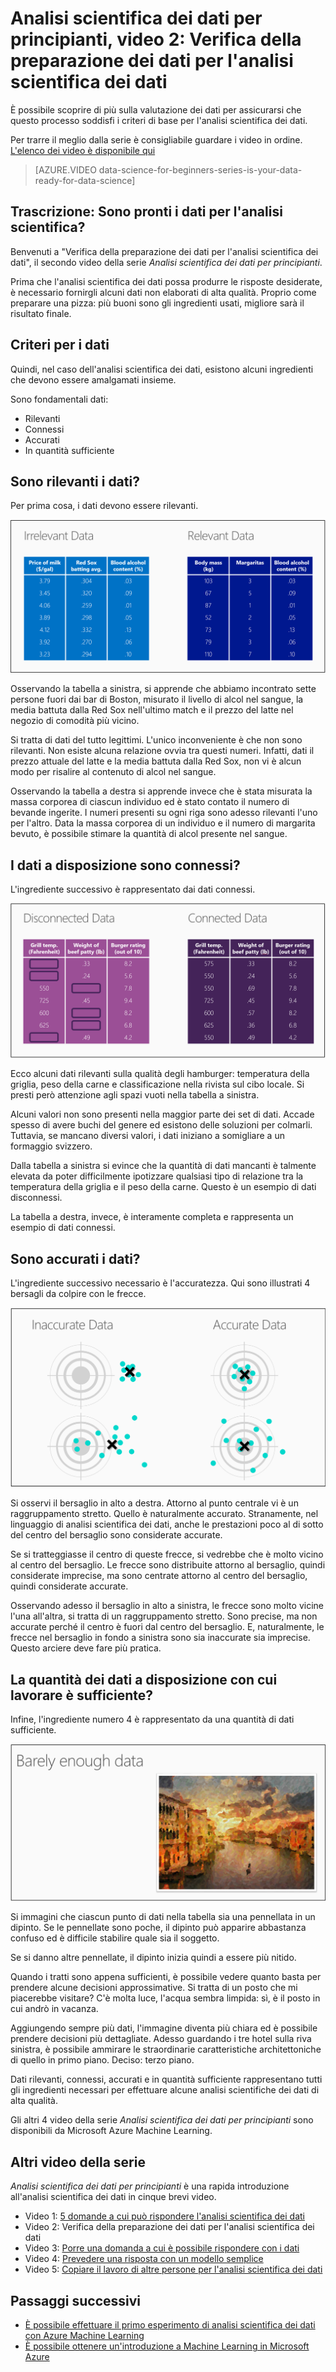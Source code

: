 <properties
   pageTitle="Sono pronti i dati per l'analisi scientifica? Valutazione dei dati | Microsoft Azure"
   description="I 4 criteri per rendere pronti i dati per l'analisi scientifica. Nel video 2 Analisi scientifica dei dati per principianti vengono illustrati esempi concreti per la valutazione dei dati di base."
   keywords="valutazione dei dati, dati rilevanti, valutare i dati, preparare i dati, criteri dei dati, dati pronti"
   services="machine-learning"
   documentationCenter="na"
   authors="brohrer-ms"
   manager="paulettm"
   editor="cjgronlund"/>

<tags
   ms.service="machine-learning"
   ms.devlang="na"
   ms.topic="article"
   ms.tgt_pltfrm="na"
   ms.workload="na"
   ms.date="06/27/2016"
   ms.author="cgronlun;brohrer;garye"/>


# Analisi scientifica dei dati per principianti, video 2: Verifica della preparazione dei dati per l'analisi scientifica dei dati

È possibile scoprire di più sulla valutazione dei dati per assicurarsi che questo processo soddisfi i criteri di base per l'analisi scientifica dei dati.

Per trarre il meglio dalla serie è consigliabile guardare i video in ordine. [L'elenco dei video è disponibile qui](#other-videos-in-this-series)

> [AZURE.VIDEO data-science-for-beginners-series-is-your-data-ready-for-data-science]

## Trascrizione: Sono pronti i dati per l'analisi scientifica?

Benvenuti a "Verifica della preparazione dei dati per l'analisi scientifica dei dati", il secondo video della serie *Analisi scientifica dei dati per principianti*.

Prima che l'analisi scientifica dei dati possa produrre le risposte desiderate, è necessario fornirgli alcuni dati non elaborati di alta qualità. Proprio come preparare una pizza: più buoni sono gli ingredienti usati, migliore sarà il risultato finale.

## Criteri per i dati

Quindi, nel caso dell'analisi scientifica dei dati, esistono alcuni ingredienti che devono essere amalgamati insieme.

Sono fondamentali dati:

  *	Rilevanti
  *	Connessi
  *	Accurati
  *	In quantità sufficiente

## Sono rilevanti i dati?

Per prima cosa, i dati devono essere rilevanti.

![Dati rilevanti vs. dati irrilevanti, valutare i dati](./media/machine-learning-data-science-for-beginners-is-your-data-ready-for-data-science/machine-learning-data-science-relevant-and-irrelevant-data.png)

Osservando la tabella a sinistra, si apprende che abbiamo incontrato sette persone fuori dai bar di Boston, misurato il livello di alcol nel sangue, la media battuta dalla Red Sox nell'ultimo match e il prezzo del latte nel negozio di comodità più vicino.

Si tratta di dati del tutto legittimi. L'unico inconveniente è che non sono rilevanti. Non esiste alcuna relazione ovvia tra questi numeri. Infatti, dati il prezzo attuale del latte e la media battuta dalla Red Sox, non vi è alcun modo per risalire al contenuto di alcol nel sangue.

Osservando la tabella a destra si apprende invece che è stata misurata la massa corporea di ciascun individuo ed è stato contato il numero di bevande ingerite. I numeri presenti su ogni riga sono adesso rilevanti l'uno per l'altro. Data la massa corporea di un individuo e il numero di margarita bevuto, è possibile stimare la quantità di alcol presente nel sangue.

## I dati a disposizione sono connessi?

L'ingrediente successivo è rappresentato dai dati connessi.

![Dati connessi vs. dati disconnessi - criteri dei dati](./media/machine-learning-data-science-for-beginners-is-your-data-ready-for-data-science/machine-learning-data-science-connected-vs-disconnected-data.png)

Ecco alcuni dati rilevanti sulla qualità degli hamburger: temperatura della griglia, peso della carne e classificazione nella rivista sul cibo locale. Si presti però attenzione agli spazi vuoti nella tabella a sinistra.

Alcuni valori non sono presenti nella maggior parte dei set di dati. Accade spesso di avere buchi del genere ed esistono delle soluzioni per colmarli. Tuttavia, se mancano diversi valori, i dati iniziano a somigliare a un formaggio svizzero.

Dalla tabella a sinistra si evince che la quantità di dati mancanti è talmente elevata da poter difficilmente ipotizzare qualsiasi tipo di relazione tra la temperatura della griglia e il peso della carne. Questo è un esempio di dati disconnessi.

La tabella a destra, invece, è interamente completa e rappresenta un esempio di dati connessi.

## Sono accurati i dati?

L'ingrediente successivo necessario è l'accuratezza. Qui sono illustrati 4 bersagli da colpire con le frecce.

![Dati accurati vs. dati non accurati - criteri di dati](./media/machine-learning-data-science-for-beginners-is-your-data-ready-for-data-science/machine-learning-data-science-inaccurate-vs-accurate-data.png)

Si osservi il bersaglio in alto a destra. Attorno al punto centrale vi è un raggruppamento stretto. Quello è naturalmente accurato. Stranamente, nel linguaggio di analisi scientifica dei dati, anche le prestazioni poco al di sotto del centro del bersaglio sono considerate accurate.

Se si tratteggiasse il centro di queste frecce, si vedrebbe che è molto vicino al centro del bersaglio. Le frecce sono distribuite attorno al bersaglio, quindi considerate imprecise, ma sono centrate attorno al centro del bersaglio, quindi considerate accurate.

Osservando adesso il bersaglio in alto a sinistra, le frecce sono molto vicine l'una all'altra, si tratta di un raggruppamento stretto. Sono precise, ma non accurate perché il centro è fuori dal centro del bersaglio. E, naturalmente, le frecce nel bersaglio in fondo a sinistra sono sia inaccurate sia imprecise. Questo arciere deve fare più pratica.

## La quantità dei dati a disposizione con cui lavorare è sufficiente?

Infine, l'ingrediente numero 4 è rappresentato da una quantità di dati sufficiente.

![La quantità dei dati a disposizione è sufficiente per l'analisi? Valutazione dei dati](./media/machine-learning-data-science-for-beginners-is-your-data-ready-for-data-science/machine-learning-data-science-barely-enough-data.png)

Si immagini che ciascun punto di dati nella tabella sia una pennellata in un dipinto. Se le pennellate sono poche, il dipinto può apparire abbastanza confuso ed è difficile stabilire quale sia il soggetto.

Se si danno altre pennellate, il dipinto inizia quindi a essere più nitido.

Quando i tratti sono appena sufficienti, è possibile vedere quanto basta per prendere alcune decisioni approssimative. Si tratta di un posto che mi piacerebbe visitare? C'è molta luce, l'acqua sembra limpida: sì, è il posto in cui andrò in vacanza.

Aggiungendo sempre più dati, l'immagine diventa più chiara ed è possibile prendere decisioni più dettagliate. Adesso guardando i tre hotel sulla riva sinistra, è possibile ammirare le straordinarie caratteristiche architettoniche di quello in primo piano. Deciso: terzo piano.

Dati rilevanti, connessi, accurati e in quantità sufficiente rappresentano tutti gli ingredienti necessari per effettuare alcune analisi scientifiche dei dati di alta qualità.

Gli altri 4 video della serie *Analisi scientifica dei dati per principianti* sono disponibili da Microsoft Azure Machine Learning.


## Altri video della serie

*Analisi scientifica dei dati per principianti* è una rapida introduzione all'analisi scientifica dei dati in cinque brevi video.

  * Video 1: [5 domande a cui può rispondere l'analisi scientifica dei dati](machine-learning-data-science-for-beginners-the-5-questions-data-science-answers.md)
  * Video 2: Verifica della preparazione dei dati per l'analisi scientifica dei dati
  * Video 3: [Porre una domanda a cui è possibile rispondere con i dati](machine-learning-data-science-for-beginners-ask-a-question-you-can-answer-with-data.md)
  * Video 4: [Prevedere una risposta con un modello semplice](machine-learning-data-science-for-beginners-predict-an-answer-with-a-simple-model.md)
  * Video 5: [Copiare il lavoro di altre persone per l'analisi scientifica dei dati](machine-learning-data-science-for-beginners-copy-other-peoples-work-to-do-data-science.md)


## Passaggi successivi

  * [È possibile effettuare il primo esperimento di analisi scientifica dei dati con Azure Machine Learning](machine-learning-create-experiment.md)
  * [È possibile ottenere un'introduzione a Machine Learning in Microsoft Azure](machine-learning-what-is-machine-learning.md)

<!---HONumber=AcomDC_0713_2016-->